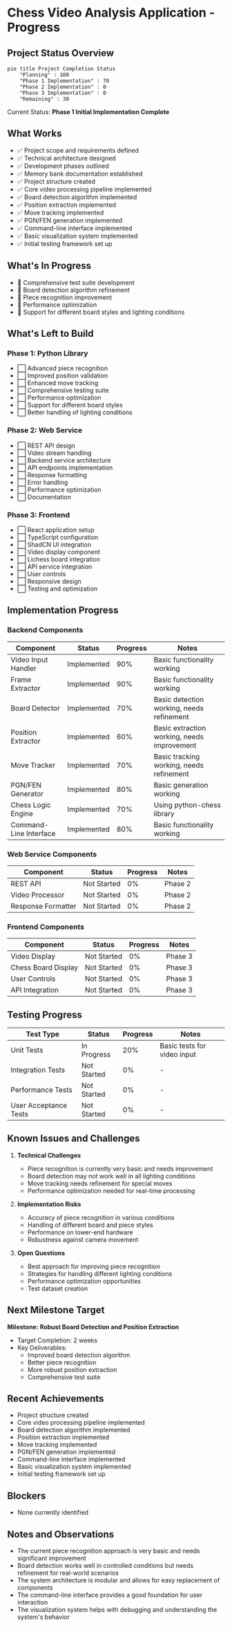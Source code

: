 # Chess Video Analysis Application - Progress

## Project Status Overview

```mermaid
pie title Project Completion Status
    "Planning" : 100
    "Phase 1 Implementation" : 70
    "Phase 2 Implementation" : 0
    "Phase 3 Implementation" : 0
    "Remaining" : 30
```

Current Status: **Phase 1 Initial Implementation Complete**

## What Works

- ✅ Project scope and requirements defined
- ✅ Technical architecture designed
- ✅ Development phases outlined
- ✅ Memory bank documentation established
- ✅ Project structure created
- ✅ Core video processing pipeline implemented
- ✅ Board detection algorithm implemented
- ✅ Position extraction implemented
- ✅ Move tracking implemented
- ✅ PGN/FEN generation implemented
- ✅ Command-line interface implemented
- ✅ Basic visualization system implemented
- ✅ Initial testing framework set up

## What's In Progress

- 🔄 Comprehensive test suite development
- 🔄 Board detection algorithm refinement
- 🔄 Piece recognition improvement
- 🔄 Performance optimization
- 🔄 Support for different board styles and lighting conditions

## What's Left to Build

### Phase 1: Python Library
- ⬜ Advanced piece recognition
- ⬜ Improved position validation
- ⬜ Enhanced move tracking
- ⬜ Comprehensive testing suite
- ⬜ Performance optimization
- ⬜ Support for different board styles
- ⬜ Better handling of lighting conditions

### Phase 2: Web Service
- ⬜ REST API design
- ⬜ Video stream handling
- ⬜ Backend service architecture
- ⬜ API endpoints implementation
- ⬜ Response formatting
- ⬜ Error handling
- ⬜ Performance optimization
- ⬜ Documentation

### Phase 3: Frontend
- ⬜ React application setup
- ⬜ TypeScript configuration
- ⬜ ShadCN UI integration
- ⬜ Video display component
- ⬜ Lichess board integration
- ⬜ API service integration
- ⬜ User controls
- ⬜ Responsive design
- ⬜ Testing and optimization

## Implementation Progress

### Backend Components

| Component | Status | Progress | Notes |
|-----------|--------|----------|-------|
| Video Input Handler | Implemented | 90% | Basic functionality working |
| Frame Extractor | Implemented | 90% | Basic functionality working |
| Board Detector | Implemented | 70% | Basic detection working, needs refinement |
| Position Extractor | Implemented | 60% | Basic extraction working, needs improvement |
| Move Tracker | Implemented | 70% | Basic tracking working, needs refinement |
| PGN/FEN Generator | Implemented | 80% | Basic generation working |
| Chess Logic Engine | Implemented | 70% | Using python-chess library |
| Command-Line Interface | Implemented | 80% | Basic functionality working |

### Web Service Components

| Component | Status | Progress | Notes |
|-----------|--------|----------|-------|
| REST API | Not Started | 0% | Phase 2 |
| Video Processor | Not Started | 0% | Phase 2 |
| Response Formatter | Not Started | 0% | Phase 2 |

### Frontend Components

| Component | Status | Progress | Notes |
|-----------|--------|----------|-------|
| Video Display | Not Started | 0% | Phase 3 |
| Chess Board Display | Not Started | 0% | Phase 3 |
| User Controls | Not Started | 0% | Phase 3 |
| API Integration | Not Started | 0% | Phase 3 |

## Testing Progress

| Test Type | Status | Progress | Notes |
|-----------|--------|----------|-------|
| Unit Tests | In Progress | 20% | Basic tests for video input |
| Integration Tests | Not Started | 0% | - |
| Performance Tests | Not Started | 0% | - |
| User Acceptance Tests | Not Started | 0% | - |

## Known Issues and Challenges

1. **Technical Challenges**
   - Piece recognition is currently very basic and needs improvement
   - Board detection may not work well in all lighting conditions
   - Move tracking needs refinement for special moves
   - Performance optimization needed for real-time processing

2. **Implementation Risks**
   - Accuracy of piece recognition in various conditions
   - Handling of different board and piece styles
   - Performance on lower-end hardware
   - Robustness against camera movement

3. **Open Questions**
   - Best approach for improving piece recognition
   - Strategies for handling different lighting conditions
   - Performance optimization opportunities
   - Test dataset creation

## Next Milestone Target

**Milestone: Robust Board Detection and Position Extraction**
- Target Completion: 2 weeks
- Key Deliverables:
  - Improved board detection algorithm
  - Better piece recognition
  - More robust position extraction
  - Comprehensive test suite

## Recent Achievements

- Project structure created
- Core video processing pipeline implemented
- Board detection algorithm implemented
- Position extraction implemented
- Move tracking implemented
- PGN/FEN generation implemented
- Command-line interface implemented
- Basic visualization system implemented
- Initial testing framework set up

## Blockers

- None currently identified

## Notes and Observations

- The current piece recognition approach is very basic and needs significant improvement
- Board detection works well in controlled conditions but needs refinement for real-world scenarios
- The system architecture is modular and allows for easy replacement of components
- The command-line interface provides a good foundation for user interaction
- The visualization system helps with debugging and understanding the system's behavior
